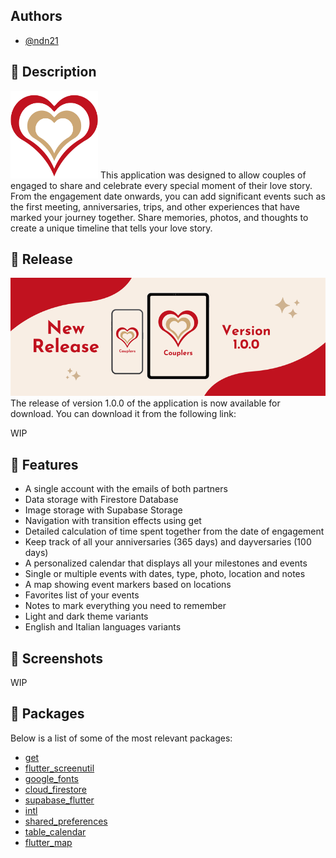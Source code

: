 ## Authors
- [@ndn21](https://github.com/ndenicolais)

## 📄 Description
<img src="images/couplers_logo.png" title="Couplers's logo" width="140" height="140">
This application was designed to allow couples of engaged to share and celebrate every special moment of their love story. From the engagement date onwards, you can add significant events such as the first meeting, anniversaries, trips, and other experiences that have marked your journey together. Share memories, photos, and thoughts to create a unique timeline that tells your love story.

## 💎 Release
<img src="images/couplers_release.png" title="Couplers's release">
The release of version 1.0.0 of the application is now available for download. You can download it from the following link:

WIP
    
## 🔑 Features
- A single account with the emails of both partners
- Data storage with Firestore Database
- Image storage with Supabase Storage
- Navigation with transition effects using get
- Detailed calculation of time spent together from the date of engagement
- Keep track of all your anniversaries (365 days) and dayversaries (100 days)
- A personalized calendar that displays all your milestones and events
- Single or multiple events with dates, type, photo, location and notes
- A map showing event markers based on locations
- Favorites list of your events
- Notes to mark everything you need to remember
- Light and dark theme variants
- English and Italian languages variants

## 🎨 Screenshots
WIP

## 📌 Packages
Below is a list of some of the most relevant packages:
- [get](https://pub.dev/packages/get)
- [flutter_screenutil](https://pub.dev/packages/flutter_screenutil)
- [google_fonts](https://pub.dev/packages/google_fonts)
- [cloud_firestore](https://pub.dev/packages/cloud_firestore)
- [supabase_flutter](https://pub.dev/packages/supabase_flutter)
- [intl](https://pub.dev/packages/intl)
- [shared_preferences](https://pub.dev/packages/shared_preferences)
- [table_calendar](https://pub.dev/packages/table_calendar)
- [flutter_map](https://pub.dev/packages/flutter_map)
